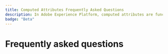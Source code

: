 ```yaml
---
title: Computed Attributes Frequently Asked Questions
description: In Adobe Experience Platform, computed attributes are functions used to aggregate event-level data into profile-level attributes. These functions are automatically computed so that they can be used across segmentation, activation, and personalization. This guide answers frequently asked questions about using computed attributes.
badge: "Beta"
---
```


# Frequently asked questions
